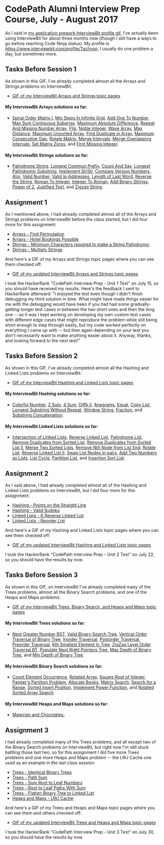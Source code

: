 # CodePath Alumni Interview Prep Course, July - August 2017

As I said in [my application prework InterviewBit profile gif](https://github.com/tachyonlabs/codepath-alumni-interview-prep-course-prework/blob/master/interviewbit-profile.gif), I've actually been using InterviewBit for about three months now (though I still have a ways to go before reaching Code Ninja status). My profile is https://www.interviewbit.com/profile/Tachyon. I usually do one problem a day, but sometimes more.

## Tasks Before Session 1

As shown in this GIF, I've already completed almost all the Arrays and Strings problems on InterviewBit:

* [GIF of my InterviewBit Arrays and Strings topic pages](https://github.com/tachyonlabs/CodePath-Alumni-Interview-Prep-Course/blob/master/interviewbit-arrays-and-strings-topics.gif)

#### My InterviewBit Arrays solutions so far:

* [Spiral Order Matrix I](https://github.com/tachyonlabs/CodePath-Alumni-Interview-Prep-Course/blob/master/interviewbit-arrays-spiral-order-matrix-i.py), [Min Steps In Infinite Grid](https://github.com/tachyonlabs/CodePath-Alumni-Interview-Prep-Course/blob/master/interviewbit-arrays-min-steps-in-infinite-grid.py), [Add One To Number](https://github.com/tachyonlabs/CodePath-Alumni-Interview-Prep-Course/blob/master/interviewbit-arrays-add-one-to-number.py), [Max Sum Contiguous Subarray](https://github.com/tachyonlabs/CodePath-Alumni-Interview-Prep-Course/blob/master/interviewbit-arrays-max-sum-contiguous-subarray.py), [Maximum Absolute Difference](https://github.com/tachyonlabs/CodePath-Alumni-Interview-Prep-Course/blob/master/interviewbit-arrays-maximum-absolute-difference.py), [Repeat And Missing Number Array](https://github.com/tachyonlabs/CodePath-Alumni-Interview-Prep-Course/blob/master/interviewbit-arrays-repeat-and-missing-number-array.py), [Flip](https://github.com/tachyonlabs/CodePath-Alumni-Interview-Prep-Course/blob/master/interviewbit-arrays-flip.py), [Noble Integer](https://github.com/tachyonlabs/CodePath-Alumni-Interview-Prep-Course/blob/master/interviewbit-arrays-noble-integer.py), [Wave Array](https://github.com/tachyonlabs/CodePath-Alumni-Interview-Prep-Course/blob/master/interviewbit-arrays-wave-array.py), [Max Distance](https://github.com/tachyonlabs/CodePath-Alumni-Interview-Prep-Course/blob/master/interviewbit-arrays-max-distance.py), [Maximum Unsorted Array](https://github.com/tachyonlabs/CodePath-Alumni-Interview-Prep-Course/blob/master/interviewbit-arrays-maximum-unsorted-subarray.py), [Find Duplicate in Array](https://github.com/tachyonlabs/CodePath-Alumni-Interview-Prep-Course/blob/master/interviewbit-arrays-find-duplicate-in-array.py), [Maximum Consecutive Gap](https://github.com/tachyonlabs/CodePath-Alumni-Interview-Prep-Course/blob/master/interviewbit-arrays-maximum-consecutive-gap.py), [Rotate Matrix](https://github.com/tachyonlabs/CodePath-Alumni-Interview-Prep-Course/blob/master/interviewbit-arrays-rotate-matrix.py), [Merge Intervals](https://github.com/tachyonlabs/CodePath-Alumni-Interview-Prep-Course/blob/master/interviewbit-arrays-merge-intervals.py), [Merge Overlapping Intervals](https://github.com/tachyonlabs/CodePath-Alumni-Interview-Prep-Course/blob/master/interviewbit-arrays-merge-overlapping-intervals.py), [Set Matrix Zeros](https://github.com/tachyonlabs/CodePath-Alumni-Interview-Prep-Course/blob/master/interviewbit-arrays-set-matrix-zeros.py), and [First Missing Integer](https://github.com/tachyonlabs/CodePath-Alumni-Interview-Prep-Course/blob/master/interviewbit-arrays-first-missing-integer.py).

#### My InterviewBit Strings solutions so far:

* [Palindrome String](https://github.com/tachyonlabs/CodePath-Alumni-Interview-Prep-Course/blob/master/interviewbit-strings-palindrome-string.py), [Longest Common Prefix](https://github.com/tachyonlabs/CodePath-Alumni-Interview-Prep-Course/blob/master/interviewbit-strings-longest-common-prefix.py), [Count And Say](https://github.com/tachyonlabs/CodePath-Alumni-Interview-Prep-Course/blob/master/interviewbit-strings-count-and-say.py), [Longest Palindromic Substring](https://github.com/tachyonlabs/CodePath-Alumni-Interview-Prep-Course/blob/master/interviewbit-strings-longest-palindromic-substring.py), [Implement StrStr](https://github.com/tachyonlabs/CodePath-Alumni-Interview-Prep-Course/blob/master/interviewbit-strings-implement-strstr.py), [Compare Version Numbers](https://github.com/tachyonlabs/CodePath-Alumni-Interview-Prep-Course/blob/master/interviewbit-strings-compare-version-numbers.py), [Atoi](https://github.com/tachyonlabs/CodePath-Alumni-Interview-Prep-Course/blob/master/interviewbit-strings-atoi.py), [Valid Number](https://github.com/tachyonlabs/CodePath-Alumni-Interview-Prep-Course/blob/master/interviewbit-strings-valid-number.py), [Valid Ip Addresses](https://github.com/tachyonlabs/CodePath-Alumni-Interview-Prep-Course/blob/master/interviewbit-strings-valid-ip-addresses.py), [Length of Last Word](https://github.com/tachyonlabs/CodePath-Alumni-Interview-Prep-Course/blob/master/interviewbit-strings-length-of-last-word.py), [Reverse the String](https://github.com/tachyonlabs/CodePath-Alumni-Interview-Prep-Course/blob/master/interviewbit-strings-reverse-the-string.py), [Roman To Integer](https://github.com/tachyonlabs/CodePath-Alumni-Interview-Prep-Course/blob/master/interviewbit-strings-roman-to-integer.py), [Integer To Roman](https://github.com/tachyonlabs/CodePath-Alumni-Interview-Prep-Course/blob/master/interviewbit-strings-integer-to-roman.py), [Add Binary Strings](https://github.com/tachyonlabs/CodePath-Alumni-Interview-Prep-Course/blob/master/interviewbit-strings-add-binary-strings.py), [Power of 2](https://github.com/tachyonlabs/CodePath-Alumni-Interview-Prep-Course/blob/master/interviewbit-strings-power-of-2.py), [Justified Text](https://github.com/tachyonlabs/CodePath-Alumni-Interview-Prep-Course/blob/master/interviewbit-strings-justified-text.py), and [Zigzag String](https://github.com/tachyonlabs/CodePath-Alumni-Interview-Prep-Course/blob/master/interviewbit-strings-zigzag-string.py).

## Assignment 1

As I mentioned above, I had already completed almost all of the Arrays and Strings problems on InterviewBit before the class started, but I did four more for this assignment:

* [Arrays - Find Permutation](https://github.com/tachyonlabs/CodePath-Alumni-Interview-Prep-Course/blob/master/interviewbit-arrays-find-permutation.py)
* [Arrays - Hotel Bookings Possible](https://github.com/tachyonlabs/CodePath-Alumni-Interview-Prep-Course/blob/master/interviewbit-arrays-hotel-bookings-possible.py)
* [Strings - Minimum Characters required to make a String Palindromic](https://github.com/tachyonlabs/CodePath-Alumni-Interview-Prep-Course/blob/master/interviewbit-strings-minimum-characters-required-to-make-a-string-palindromic.py)
* [Strings - Multiply Strings](https://github.com/tachyonlabs/CodePath-Alumni-Interview-Prep-Course/blob/master/interviewbit-strings-multiply-strings.py)

And here's a GIF of my Arrays and Strings topic pages where you can see them checked off:

* [GIF of my updated InterviewBit Arrays and Strings topic pages](https://github.com/tachyonlabs/CodePath-Alumni-Interview-Prep-Course/blob/master/interviewbit-arrays-and-strings-topics-2.gif)

I took the HackerRank "CodePath Interview Prep - Unit 1 Test" on July 15, so you should have received my results. Here's the feedback I sent to HackerRank afterward: "I enjoyed the test even though I didn't finish debugging my third solution in time. What might have made things easier for me with the debugging would have been if you had had some gradually-getting-longer test cases in between the two short ones and then the long one -- as it was I kept working on developing my own custom test cases with different edge cases that might reproduce the problem while still being short enough to step through easily, but my code worked perfectly on everything I came up with -- but then again depending on your test you don't necessarily want to make anything easier about it. Anyway, thanks, and looking forward to the next test!"

## Tasks Before Session 2

As shown in this GIF, I've already completed almost all the Hashing and Linked Lists problems on InterviewBit:

* [GIF of my InterviewBit Hashing and Linked Lists topic pages](https://github.com/tachyonlabs/CodePath-Alumni-Interview-Prep-Course/blob/master/interviewbit-hashing-and-linked-lists-topics.gif)

#### My InterviewBit Hashing solutions so far:

* [Colorful Number](https://github.com/tachyonlabs/CodePath-Alumni-Interview-Prep-Course/blob/master/interviewbit-hashing-colorful-number.py), [2 Sum](https://github.com/tachyonlabs/CodePath-Alumni-Interview-Prep-Course/blob/master/interviewbit-hashing-2-sum.py), [4 Sum](https://github.com/tachyonlabs/CodePath-Alumni-Interview-Prep-Course/blob/master/interviewbit-hashing-4-sum.py), [Diffk II](https://github.com/tachyonlabs/CodePath-Alumni-Interview-Prep-Course/blob/master/interviewbit-hashing-diffk-ii.py), [Anagrams](https://github.com/tachyonlabs/CodePath-Alumni-Interview-Prep-Course/blob/master/interviewbit-hashing-anagrams.py), [Equal](https://github.com/tachyonlabs/CodePath-Alumni-Interview-Prep-Course/blob/master/interviewbit-hashing-equal.py), [Copy List](https://github.com/tachyonlabs/CodePath-Alumni-Interview-Prep-Course/blob/master/interviewbit-hashing-copy-list.py), [Longest Substring Without Repeat](https://github.com/tachyonlabs/CodePath-Alumni-Interview-Prep-Course/blob/master/interviewbit-hashing-longest-substring-without-repeat.py), [Window String](https://github.com/tachyonlabs/CodePath-Alumni-Interview-Prep-Course/blob/master/interviewbit-hashing-window-string.py), [Fraction](https://github.com/tachyonlabs/CodePath-Alumni-Interview-Prep-Course/blob/master/interviewbit-hashing-fraction.py), and [Substring Concatenation](https://github.com/tachyonlabs/CodePath-Alumni-Interview-Prep-Course/blob/master/interviewbit-hashing-substring-concatenation.py).

#### My InterviewBit Linked Lists solutions so far:

* [Intersection of Linked Lists](https://github.com/tachyonlabs/CodePath-Alumni-Interview-Prep-Course/blob/master/interviewbit-linked-lists-intersection-of-linked-lists.py), [Reverse Linked List](https://github.com/tachyonlabs/CodePath-Alumni-Interview-Prep-Course/blob/master/interviewbit-linked-lists-reverse-linked-list.py), [Palindrome List](https://github.com/tachyonlabs/CodePath-Alumni-Interview-Prep-Course/blob/master/interviewbit-linked-lists-palindrome-list.py), [Remove Duplicates from Sorted List](https://github.com/tachyonlabs/CodePath-Alumni-Interview-Prep-Course/blob/master/interviewbit-linked-lists-remove-duplicates-from-sorted-list.py), [Remove Duplicates from Sorted List II](https://github.com/tachyonlabs/CodePath-Alumni-Interview-Prep-Course/blob/master/interviewbit-linked-lists-remove-duplicates-from-sorted-list-ii.py), [Merge Two Sorted Lists](https://github.com/tachyonlabs/CodePath-Alumni-Interview-Prep-Course/blob/master/interviewbit-linked-lists-merge-two-sorted-lists.py), [Remove Nth Node from List End](https://github.com/tachyonlabs/CodePath-Alumni-Interview-Prep-Course/blob/master/interviewbit-linked-lists-remove-nth-node-from-list-end.py), [Rotate List](https://github.com/tachyonlabs/CodePath-Alumni-Interview-Prep-Course/blob/master/interviewbit-linked-lists-rotate-list.py), [Reverse Linked List II](https://github.com/tachyonlabs/CodePath-Alumni-Interview-Prep-Course/blob/master/interviewbit-linked-lists-rotate-list.py), [Swap List Nodes in pairs](https://github.com/tachyonlabs/CodePath-Alumni-Interview-Prep-Course/blob/master/interviewbit-linked-lists-swap-list-nodes-in-pairs.py), [Add Two Numbers as Lists](https://github.com/tachyonlabs/CodePath-Alumni-Interview-Prep-Course/blob/master/interviewbit-linked-lists-add-two-numbers-as-lists.py), [List Cycle](https://github.com/tachyonlabs/CodePath-Alumni-Interview-Prep-Course/blob/master/interviewbit-linked-lists-list-cycle.py), [Partition List](https://github.com/tachyonlabs/CodePath-Alumni-Interview-Prep-Course/blob/master/interviewbit-linked-lists-partition-list.py), and [Insertion Sort List](https://github.com/tachyonlabs/CodePath-Alumni-Interview-Prep-Course/blob/master/interviewbit-linked-lists-insertion-sort-list.py).

## Assignment 2

As I said above, I had already completed almost all of the Hashing and Linked Lists problems on InterviewBit, but I did four more for this assignment:

* [Hashing - Points on the Straight Line](https://github.com/tachyonlabs/CodePath-Alumni-Interview-Prep-Course/blob/master/interviewbit-hashing-points-on-the-straight-line.py)
* [Hashing - Valid Sudoku](https://github.com/tachyonlabs/CodePath-Alumni-Interview-Prep-Course/blob/master/interviewbit-hashing-valid-sudoku.py)
* [Linked Lists - K Reverse Linked List](https://github.com/tachyonlabs/CodePath-Alumni-Interview-Prep-Course/blob/master/interviewbit-linked-lists-k-reverse-linked-list.py)
* [Linked Lists - Reorder List](https://github.com/tachyonlabs/CodePath-Alumni-Interview-Prep-Course/blob/master/interviewbit-linked-lists-reorder-list.py)

And here's a GIF of my Hashing and Linked Lists topic pages where you can see them checked off:

* [GIF of my updated InterviewBit Hashing and Linked Lists topic pages](https://github.com/tachyonlabs/CodePath-Alumni-Interview-Prep-Course/blob/master/interviewbit-hashing-and-linked-lists-topics-2.gif)

I took the HackerRank "CodePath Interview Prep - Unit 2 Test" on July 22, so you should have the results by now.

## Tasks Before Session 3

As shown in this GIF, on InterviewBit I've already completed many of the Trees problems, almost all the Binary Search problems, and one of the Heaps and Maps problems:

* [GIF of my InterviewBit Trees, Binary Search, and Heaps and Maps topic pages](https://github.com/tachyonlabs/CodePath-Alumni-Interview-Prep-Course/blob/master/interviewbit-trees-binary-search-and-heaps-and-maps.gif)

#### My InterviewBit Trees solutions so far:

* [Next Greater Number BST](https://github.com/tachyonlabs/CodePath-Alumni-Interview-Prep-Course/blob/master/interviewbit-trees-next-greater-number-bst.py), [Valid Binary Search Tree](https://github.com/tachyonlabs/CodePath-Alumni-Interview-Prep-Course/blob/master/interviewbit-trees-valid-binary-search-tree.py), [Vertical Order Traversal of Binary Tree](https://github.com/tachyonlabs/CodePath-Alumni-Interview-Prep-Course/blob/master/interviewbit-trees-vertical-order-traversal-of-binary-tree.py), [Inorder Traversal](https://github.com/tachyonlabs/CodePath-Alumni-Interview-Prep-Course/blob/master/interviewbit-trees-inorder-traversal.py), [Postorder Traversal](https://github.com/tachyonlabs/CodePath-Alumni-Interview-Prep-Course/blob/master/interviewbit-trees-postorder-traversal.py), [Preorder Traversal](https://github.com/tachyonlabs/CodePath-Alumni-Interview-Prep-Course/blob/master/interviewbit-trees-preorder-traversal.py), [Kth Smallest Element In Tree](https://github.com/tachyonlabs/CodePath-Alumni-Interview-Prep-Course/blob/master/interviewbit-trees-kth-smallest-element-in-tree.py), [ZigZag Level Order Traversal BT](https://github.com/tachyonlabs/CodePath-Alumni-Interview-Prep-Course/blob/master/interviewbit-trees-zigzag-level-order-traversal-bt.py), [Populate Next Right Pointers Tree](https://github.com/tachyonlabs/CodePath-Alumni-Interview-Prep-Course/blob/master/interviewbit-trees-populate-next-right-pointers-tree.py), [Max Depth of Binary Tree](https://github.com/tachyonlabs/CodePath-Alumni-Interview-Prep-Course/blob/master/interviewbit-trees-max-depth-of-binary-tree.py), and [Min Depth of Binary Tree](https://github.com/tachyonlabs/CodePath-Alumni-Interview-Prep-Course/blob/master/interviewbit-trees-min-depth-of-binary-tree.py).

#### My InterviewBit Binary Search solutions so far:

* [Count Element Occurrence](https://github.com/tachyonlabs/CodePath-Alumni-Interview-Prep-Course/blob/master/interviewbit-binary-search-count-element-occurence.py), [Rotated Array](https://github.com/tachyonlabs/CodePath-Alumni-Interview-Prep-Course/blob/master/interviewbit-binary-search-rotated-array.py), [Square Root of Integer](https://github.com/tachyonlabs/CodePath-Alumni-Interview-Prep-Course/blob/master/interviewbit-binary-search-square-root-of-integer.py), [Painter's Partition Problem](https://github.com/tachyonlabs/CodePath-Alumni-Interview-Prep-Course/blob/master/interviewbit-binary-search-painters-partition-problem.py), [Allocate Books](https://github.com/tachyonlabs/CodePath-Alumni-Interview-Prep-Course/blob/master/interviewbit-binary-search-allocate-books.py), [Matrix Search](https://github.com/tachyonlabs/CodePath-Alumni-Interview-Prep-Course/blob/master/interviewbit-binary-search-matrix-search.py), [Search for a Range](https://github.com/tachyonlabs/CodePath-Alumni-Interview-Prep-Course/blob/master/interviewbit-binary-search-search-for-a-range.py), [Sorted Insert Position](https://github.com/tachyonlabs/CodePath-Alumni-Interview-Prep-Course/blob/master/interviewbit-binary-search-sorted-insert-position.py), [Implement Power Function](https://github.com/tachyonlabs/CodePath-Alumni-Interview-Prep-Course/blob/master/interviewbit-binary-search-implement-power-function.py), and [Rotated Sorted Array Search](https://github.com/tachyonlabs/CodePath-Alumni-Interview-Prep-Course/blob/master/interviewbit-binary-search-rotated-sorted-array-search.py).

#### My InterviewBit Heaps and Maps solutions so far:

* [Magician and Chocolates.](https://github.com/tachyonlabs/CodePath-Alumni-Interview-Prep-Course/blob/master/interviewbit-heaps-and-maps-magician-and-chocolates.py)

## Assignment 3

I had already completed many of the Trees problems, and all except two of the Binary Search problems on InterviewBit, but right now I'm still stuck battling those last two, so for this assignment I did five more Trees problems and one more Heaps and Maps problem -- the LRU Cache one used as an example in the last class session:

* [Trees - Identical Binary Trees](https://github.com/tachyonlabs/CodePath-Alumni-Interview-Prep-Course/blob/master/interviewbit-trees-identical-binary-trees.py)
* [Trees - Path Sum](https://github.com/tachyonlabs/CodePath-Alumni-Interview-Prep-Course/blob/master/interviewbit-trees-path-sum.py)
* [Trees - Sum Root to Leaf Numbers](https://github.com/tachyonlabs/CodePath-Alumni-Interview-Prep-Course/blob/master/interviewbit-trees-sum-root-to-leaf-numbers.py)
* [Trees - Root to Leaf Paths With Sum](https://github.com/tachyonlabs/CodePath-Alumni-Interview-Prep-Course/blob/master/interviewbit-trees-root-to-leaf-paths-with-sum.py)
* [Trees - Flatten Binary Tree to Linked List](https://github.com/tachyonlabs/CodePath-Alumni-Interview-Prep-Course/blob/master/interviewbit-trees-flatten-binary-tree-to-linked-list.py)
* [Heaps and Maps - LRU Cache](https://github.com/tachyonlabs/CodePath-Alumni-Interview-Prep-Course/blob/master/interviewbit-heaps-and-maps-lru-cache.py)

And here's a GIF of my Trees and Heaps and Maps topic pages where you can see them and others checked off:

* [GIF of my updated InterviewBit Trees and Heaps and Maps topic pages](https://github.com/tachyonlabs/CodePath-Alumni-Interview-Prep-Course/blob/master/interviewbit-trees-and-heaps-and-maps.gif)

I took the HackerRank "CodePath Interview Prep - Unit 3 Test" on July 30, so you should have the results by now.
